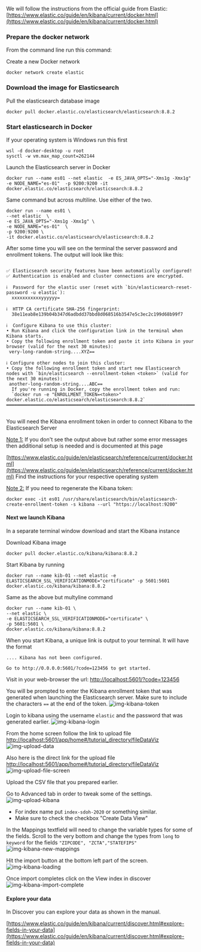 
We will follow the instructions from the official guide from Elastic:
[https://www.elastic.co/guide/en/kibana/current/docker.html](https://www.elastic.co/guide/en/kibana/current/docker.html)


### Prepare the docker network

From the command line run this command:

Create a new Docker network
```shell
docker network create elastic
```
### Download the image for Elasticsearch

Pull the elasticsearch database image
````shell
docker pull docker.elastic.co/elasticsearch/elasticsearch:8.8.2
````
### Start elasticsearch in Docker

If your operating system is Windows run this first
````shell
wsl -d docker-desktop -u root
sysctl -w vm.max_map_count=262144
````
Launch the Elasticsearch server in Docker
```shell
docker run --name es01 --net elastic  -e ES_JAVA_OPTS="-Xms1g -Xmx1g" -e NODE_NAME="es-01"  -p 9200:9200 -it docker.elastic.co/elasticsearch/elasticsearch:8.8.2
```
Same command but across multiline. Use either of the two.
```shell
docker run --name es01 \
--net elastic  \
-e ES_JAVA_OPTS="-Xms1g -Xmx1g" \
-e NODE_NAME="es-01"  \
-p 9200:9200 \
-it docker.elastic.co/elasticsearch/elasticsearch:8.8.2
```

After some time you  will see on the terminal the server password and enrollment tokens.
The output will look like this:
````shell

✅ Elasticsearch security features have been automatically configured!
✅ Authentication is enabled and cluster connections are encrypted.

ℹ️  Password for the elastic user (reset with `bin/elasticsearch-reset-password -u elastic`):
  xxxxxxxxxxxyyyyyy=

ℹ️  HTTP CA certificate SHA-256 fingerprint:
  38e11eab8e139b04b347d6adbdd37bbd8d068516b3547e5c3ec2c199d68b99f7

ℹ️  Configure Kibana to use this cluster:
• Run Kibana and click the configuration link in the terminal when Kibana starts.
• Copy the following enrollment token and paste it into Kibana in your browser (valid for the next 30 minutes):
 very-long-random-string....XYZ==  

ℹ️ Configure other nodes to join this cluster:
• Copy the following enrollment token and start new Elasticsearch nodes with `bin/elasticsearch --enrollment-token <token>` (valid for the next 30 minutes):
 another-long-random-string....ABC== 
  If you're running in Docker, copy the enrollment token and run:
  `docker run -e "ENROLLMENT_TOKEN=<token>" docker.elastic.co/elasticsearch/elasticsearch:8.8.2`
━━━━━━━━━━━━━━━━━━━━━━━━━━━━━━━━━━━━━━━━━━━━━━━━━━━━━━━━━━━━━━━━━━━━━━━━━━━━━━━━━━━━━━━━━━━━━━━━━━
  
````

You will need the Kibana enrollment token in order to connect Kibana to the Elasticsearch Server

<ins>Note 1:</ins> If you don't see the output above but rather some error messages then 
additional setup is needed and is documented at this page

[https://www.elastic.co/guide/en/elasticsearch/reference/current/docker.html](https://www.elastic.co/guide/en/elasticsearch/reference/current/docker.html)
Find the instructions for your respective operating system

<ins>Note 2:</ins>
If you need to regenerate the Kibana token:
```shell
docker exec -it es01 /usr/share/elasticsearch/bin/elasticsearch-create-enrollment-token -s kibana --url "https://localhost:9200"
```

 
#### Next we launch Kibana 
In a separate terminal window download and start the Kibana instance 

Download Kibana image
```shell
docker pull docker.elastic.co/kibana/kibana:8.8.2
```
Start Kibana by running 
```shell
docker run --name kib-01 --net elastic -e ELASTICSEARCH_SSL_VERIFICATIONMODE="certificate" -p 5601:5601 docker.elastic.co/kibana/kibana:8.8.2
```
Same as the above but multyline command
```shell
docker run --name kib-01 \
--net elastic \
-e ELASTICSEARCH_SSL_VERIFICATIONMODE="certificate" \
-p 5601:5601 \
docker.elastic.co/kibana/kibana:8.8.2
```

When you start Kibana, a unique link is output to your terminal.
It will have the format
```shell
.... Kibana has not been configured.

Go to http://0.0.0.0:5601/?code=123456 to get started.
```
Visit in your web-browser the url:
[http://localhost:5601/?code=123456](http://localhost:5601/?code=123456)

You will be prompted to enter the Kibana enrollment token that was generated when launching the Elasticsearch server.
Make sure to include the characters ```==``` at the end of the token.
![img-kibana-token](Kibana-enrollment-Elastic.png)

Login to kibana using the username `elastic` and the password that was generated earlier. 
![img-kibana-login](Kibana-login-Elastic.png)

From the home screen follow the link to upload file
[http://localhost:5601/app/home#/tutorial_directory/fileDataViz](http://localhost:5601/app/home#/tutorial_directory/fileDataViz)
![img-upload-data](Kibana-Upload-file.png)

Also here is the direct link for the upload file
[http://localhost:5601/app/home#/tutorial_directory/fileDataViz](http://localhost:5601/app/home#/tutorial_directory/fileDataViz)
![img-upload-file-screen](Kibana-Upload-file-screen.png)

Upload the CSV file that you prepared earlier.

Go to Advanced tab in order to tweak some of the settings.
![img-upload-kibana](Kibana-upload-advanced-settings.png)
- For index name put `index-sdoh-2020` or something similar.
- Make sure to check the checkbox "Create Data View"

In the Mappings textfield will need to change the variable types for some of the fields.
Scroll to the very bottom and change the types from `long` to `keyword`  for the fields 
`"ZIPCODE", "ZCTA","STATEFIPS"`
![img-kibana-new-mappings](Kibana-new-mappings.png)

Hit the import button at the bottom left part of the screen.
![img-kibana-loading](Kibana-load-progress.png)

Once import completes click on the View index in discover 
![img-kibana-import-complete](Kibana-upload-complete.png)

#### Explore your data
In Discover you can explore your data as shown in the manual.


[https://www.elastic.co/guide/en/kibana/current/discover.html#explore-fields-in-your-data](https://www.elastic.co/guide/en/kibana/current/discover.html#explore-fields-in-your-data)